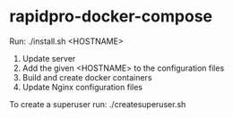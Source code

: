 # rapidpro-docker-compose

Run: ./install.sh \<HOSTNAME\>

1. Update server
2. Add the given \<HOSTNAME\> to the configuration files
3. Build and create docker containers
4. Update Nginx configuration files
  
To create a superuser run: ./createsuperuser.sh

